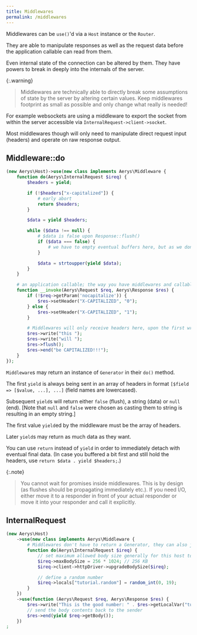 ```yaml
---
title: Middlewares
permalink: /middlewares
---
```

Middlewares can be `use()`'d via a `Host` instance or the `Router`.

They are able to manipulate responses as well as the request data before the application callable can read from them.

Even internal state of the connection can be altered by them. They have powers to break in deeply into the internals of the server.

{:.warning}
> Middlewares are technically able to directly break some assumptions of state by the server by altering certain values. Keep middlewares footprint as small as possible and only change what really is needed!

For example websockets are using a middleware to export the socket from within the server accessible via `InternalRequest->client->socket`.

Most middlewares though will only need to manipulate direct request input (headers) and operate on raw response output.

## Middleware::do

```php
(new Aerys\Host)->use(new class implements Aerys\Middleware {
    function do(Aerys\InternalRequest $ireq) {
        $headers = yield;

        if (!$headers["x-capitalized"]) {
            # early abort
            return $headers;
        }

        $data = yield $headers;

        while ($data !== null) {
            # $data is false upon Response::flush()
            if ($data === false) {
                # we have to empty eventual buffers here, but as we don't buffer, no problem
            }

            $data = strtoupper(yield $data);
        }
    }

    # an application callable; the way you have middlewares and callables inside one single class
    function __invoke(Aerys\Request $req, Aerys\Response $res) {
        if (!$req->getParam('nocapitalize')) {
            $res->setHeader("X-CAPITALIZED", "0");
        } else {
            $res->setHeader("X-CAPITALIZED", "1");
        }

        # Middlewares will only receive headers here, upon the first write()/end()/flush() call
        $res->write("this ");
        $res->write("will ");
        $res->flush();
        $res->end("be CAPITALIZED!!!");
    }
});
```

`Middleware`s may return an instance of `Generator` in their `do()` method.

The first `yield` is always being sent in an array of headers in format `[$field => [$value, ...], ...]` (field names are lowercased).

Subsequent `yield`s will return either `false` (flush), a string (data) or `null` (end). [Note that `null` and `false` were chosen as casting them to string is resulting in an empty string.]

The first value `yield`ed by the middleware must be the array of headers.

Later `yield`s may return as much data as they want.

You can use `return` instead of `yield` in order to immediately detach with eventual final data. (In case you buffered a bit first and still hold the headers, use `return $data . yield $headers;`.)

{:.note}
> You cannot wait for promises inside middlewares. This is by design (as flushes should be propagating immediately etc.). If you need I/O, either move it to a responder in front of your actual responder or move it into your responder and call it explicitly.

## InternalRequest

```php
(new Aerys\Host)
    ->use(new class implements Aerys\Middleware {
        # Middlewares don't have to return a Generator, they can also just terminate immediately
        function do(Aerys\InternalRequest $ireq) {
            // set maximum allowed body size generally for this host to 256 KB
            $ireq->maxBodySize = 256 * 1024; // 256 KB
            $ireq->client->httpDriver->upgradeBodySize($ireq);

            // define a random number
            $ireq->locals["tutorial.random"] = random_int(0, 19);
        }
    })
    ->use(function (Aerys\Request $req, Aerys\Response $res) {
        $res->write("This is the good number: " . $res->getLocalVar("tutorial.random") . "\n\n");
        // send the body contents back to the sender
        $res->end(yield $req->getBody());
    })
;
```